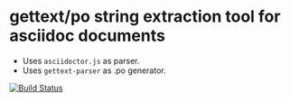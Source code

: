 # gettext/po string extraction tool for asciidoc documents

- Uses `asciidoctor.js` as parser.
- Uses `gettext-parser` as .po generator.

[![Build Status](https://travis-ci.org/martijnthe/asciidoctor-gettext.svg?branch=master)](https://travis-ci.org/martijnthe/asciidoctor-gettext)
